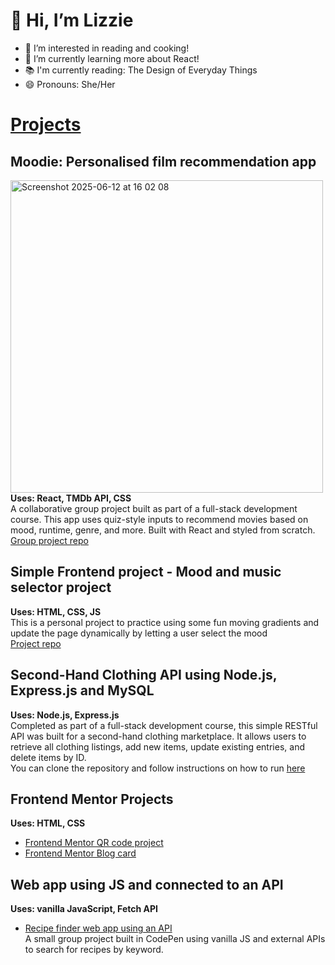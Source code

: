 # 👋 Hi, I’m Lizzie #
- 👀 I’m interested in reading and cooking!
- 🌱 I’m currently learning more about React!
- 📚 I'm currently reading: The Design of Everyday Things
- 😄 Pronouns: She/Her

# <ins>Projects</ins>

## Moodie: Personalised film recommendation app
<img width="500px" alt="Screenshot 2025-06-12 at 16 02 08" src="https://github.com/user-attachments/assets/e64634e5-59c2-4024-9d71-91c5a4d5643f" /><br>
**Uses: React, TMDb API, CSS** <br>
A collaborative group project built as part of a full-stack development course. This app uses quiz-style inputs to recommend movies based on mood, runtime, genre, and more. Built with React and styled from scratch. <br>
[Group project repo](https://github.com/esimscd/Moodie-Full-Stack-final-project.git)

## Simple Frontend project - Mood and music selector project <br>
**Uses: HTML, CSS, JS** <br>
This is a personal project to practice using some fun moving gradients and update the page dynamically by letting a user select the mood <br>
[Project repo](https://github.com/esimscd/mood-project.git)

## Second-Hand Clothing API using Node.js, Express.js and MySQL 
**Uses: Node.js, Express.js** <br>
Completed as part of a full-stack development course, this simple RESTful API was built for a second-hand clothing marketplace. It allows users to retrieve all clothing listings, add new items, update existing entries, and delete items by ID. <br>
You can clone the repository and follow instructions on how to run [here](https://github.com/esimscd/Assignments/tree/main/Assignment-4)

## Frontend Mentor Projects
**Uses: HTML, CSS**
* [Frontend Mentor QR code project](https://github.com/esimscd/QRcode.git)
* [Frontend Mentor Blog card](https://github.com/esimscd/BlogCard.git)

## Web app using JS and connected to an API
**Uses: vanilla JavaScript, Fetch API**
* [Recipe finder web app using an API](https://codepen.io/esim343/pen/abgMBGe) <br>
A small group project built in CodePen using vanilla JS and external APIs to search for recipes by keyword.

